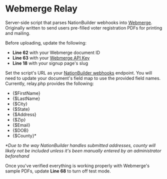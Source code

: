 # Webmerge Relay

Server-side script that parses NationBuilder webhooks into [Webmerge](https://www.webmerge.me/). Originally written to send users pre-filled voter registration PDFs for printing and mailing.

Before uploading, update the following:

*   **Line 62** with your Webmerge document ID
*   **Line 63** with your [Webmerge API Key](https://www.webmerge.me/manage/account?page=api)
*   **Line 18** with your signup page's slug

Set the script's URL as your [NationBuilder webhooks](http://nationbuilder.com/webhooks_overview) endpoint. You will need to update your document's field map to use the provided field names. Currently, relay.php provides the following:

*   {$FirstName}
*   {$LastName}
*   {$City}
*   {$State}
*   {$Address}
*   {$Zip}
*   {$Email}
*   {$DOB}
*   {$County}*

_*Due to the way NationBuilder handles submitted addresses, county will likely not be included unless it's been manually entered by an administrator beforehand_

Once you've verified everything is working properly with Webmerge's sample PDFs, update **Line 68** to turn off test mode.